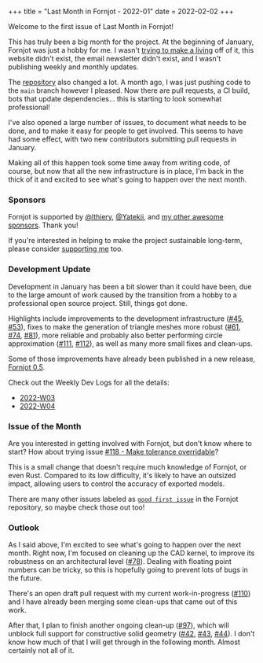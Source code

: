 +++
title = "Last Month in Fornjot - 2022-01"
date  = 2022-02-02
+++

Welcome to the first issue of Last Month in Fornjot!

This has truly been a big month for the project. At the beginning of January, Fornjot was just a hobby for me. I wasn't [trying to make a living](https://github.com/sponsors/hannobraun) off of it, this website didn't exist, the email newsletter didn't exist, and I wasn't publishing weekly and monthly updates.

The [repository](https://github.com/hannobraun/Fornjot) also changed a lot. A month ago, I was just pushing code to the `main` branch however I pleased. Now there are pull requests, a CI build, bots that update dependencies... this is starting to look somewhat professional!

I've also opened a large number of issues, to document what needs to be done, and to make it easy for people to get involved. This seems to have had some effect, with two new contributors submitting pull requests in January.

Making all of this happen took some time away from writing code, of course, but now that all the new infrastructure is in place, I'm back in the thick of it and excited to see what's going to happen over the next month.


### Sponsors

Fornjot is supported by [@lthiery](https://github.com/lthiery), [@Yatekii](https://github.com/Yatekii), and [my other awesome sponsors](https://github.com/sponsors/hannobraun). Thank you!

If you're interested in helping to make the project sustainable long-term, please consider [supporting me](https://github.com/sponsors/hannobraun) too.


### Development Update

Development in January has been a bit slower than it could have been, due to the large amount of work caused by the transition from a hobby to a professional open source project. Still, things got done.

Highlights include improvements to the development infrastructure ([#45](https://github.com/hannobraun/Fornjot/pull/45), [#53](https://github.com/hannobraun/Fornjot/pull/53)), fixes to make the generation of triangle meshes more robust ([#61](https://github.com/hannobraun/Fornjot/pull/61), [#74](https://github.com/hannobraun/Fornjot/pull/74), [#81](https://github.com/hannobraun/Fornjot/pull/81)), more reliable and probably also better performing circle approximation ([#111](https://github.com/hannobraun/Fornjot/pull/111), [#112](https://github.com/hannobraun/Fornjot/pull/112)), as well as many more small fixes and clean-ups.

Some of those improvements have already been published in a new release, [Fornjot 0.5](https://www.fornjot.app/blog/fornjot-0-5-0/).

Check out the Weekly Dev Logs for all the details:

- [2022-W03](https://www.fornjot.app/blog/weekly-dev-log/2022-w03/)
- [2022-W04](https://www.fornjot.app/blog/weekly-dev-log/2022-w04/)


### Issue of the Month

Are you interested in getting involved with Fornjot, but don't know where to start? How about trying issue [#118 - Make tolerance overridable](https://github.com/hannobraun/Fornjot/issues/118)?

This is a small change that doesn't require much knowledge of Fornjot, or even Rust. Compared to its low difficulty, it's likely to have an outsized impact, allowing users to control the accuracy of exported models.

There are many other issues labeled as [`good first issue`](https://github.com/hannobraun/Fornjot/issues?q=is%3Aissue+is%3Aopen+label%3A%22good+first+issue%22) in the Fornjot repository, so maybe check those out too!


### Outlook

As I said above, I'm excited to see what's going to happen over the next month. Right now, I'm focused on cleaning up the CAD kernel, to improve its robustness on an architectural level ([#78](https://github.com/hannobraun/Fornjot/issues/78)). Dealing with floating point numbers can be tricky, so this is hopefully going to prevent lots of bugs in the future.

There's an open draft pull request with my current work-in-progress ([#110](https://github.com/hannobraun/Fornjot/pull/110)) and I have already been merging some clean-ups that came out of this work.

After that, I plan to finish another ongoing clean-up ([#97](https://github.com/hannobraun/Fornjot/issues/97)), which will unblock full support for constructive solid geometry ([#42](https://github.com/hannobraun/Fornjot/issues/42), [#43](https://github.com/hannobraun/Fornjot/issues/43), [#44](https://github.com/hannobraun/Fornjot/issues/44)). I don't know how much of that I will get through in the following month. Almost certainly not all of it.
